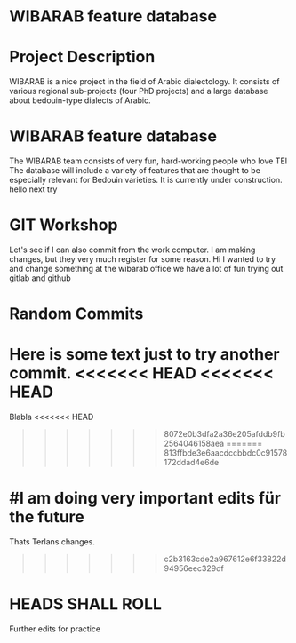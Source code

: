 # WIBARAB feature database

# Project Description
WIBARAB is a nice project in the field of Arabic dialectology. It consists of various regional sub-projects (four PhD projects) and a large database about bedouin-type dialects of Arabic.
# WIBARAB feature database
The WIBARAB team consists of very fun, hard-working people who love TEI
The database will include a variety of features that are thought to be especially relevant for Bedouin varieties. It is currently under construction.
hello
next try

# GIT Workshop 
Let's see if I can also commit from the work computer.
I am making changes, but they very much register for some reason.
Hi I wanted to try and change something
at the wibarab office we have a lot of fun trying out gitlab and github


# Random Commits
Here is some text just to try another commit.
<<<<<<< HEAD
<<<<<<< HEAD
=======

Blabla
<<<<<<< HEAD
>>>>>>> 8072e0b3dfa2a36e205afddb9fb2564046158aea
=======
>>>>>>> 813ffbde3e6aacdccbbdc0c91578172ddad4e6de

#I am doing very important edits für the future
=======
Thats Terlans changes. 
>>>>>>> c2b3163cde2a967612e6f33822d94956eec329df

# HEADS SHALL ROLL
Further edits for practice
